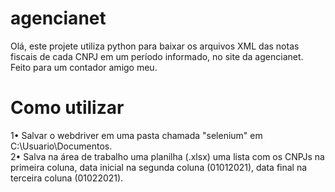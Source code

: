 # agencianet
Olá, este projete utiliza python para baixar os arquivos XML das notas fiscais de cada CNPJ em um período informado, no site da agencianet.<br />
Feito para um contador amigo meu.

# Como utilizar

1• Salvar o webdriver em uma pasta chamada "selenium" em C:\Usuario\Documentos.<br />
2• Salva na área de trabalho uma planilha (.xlsx) uma lista com os CNPJs na primeira coluna, data inicial na segunda coluna (01012021), data final na terceira coluna (01022021).
